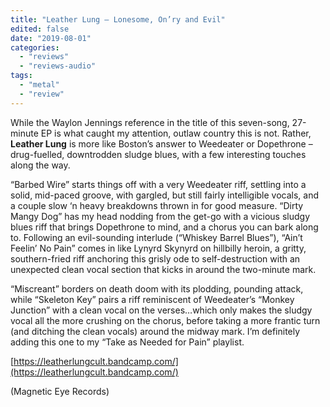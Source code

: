 ```yaml
---
title: "Leather Lung – Lonesome, On’ry and Evil"
edited: false
date: "2019-08-01"
categories:
  - "reviews"
  - "reviews-audio"
tags:
  - "metal"
  - "review"
---
```


While the Waylon Jennings reference in the title of this seven-song, 27-minute EP is what caught my attention, outlaw country this is not. Rather, **Leather Lung** is more like Boston’s answer to Weedeater or Dopethrone – drug-fuelled, downtrodden sludge blues, with a few interesting touches along the way.

“Barbed Wire” starts things off with a very Weedeater riff, settling into a solid, mid-paced groove, with gargled, but still fairly intelligible vocals, and a couple slow ‘n heavy breakdowns thrown in for good measure. “Dirty Mangy Dog” has my head nodding from the get-go with a vicious sludgy blues riff that brings Dopethrone to mind, and a chorus you can bark along to. Following an evil-sounding interlude (“Whiskey Barrel Blues”), “Ain’t Feelin’ No Pain” comes in like Lynyrd Skynyrd on hillbilly heroin, a gritty, southern-fried riff anchoring this grisly ode to self-destruction with an unexpected clean vocal section that kicks in around the two-minute mark.

“Miscreant” borders on death doom with its plodding, pounding attack, while “Skeleton Key” pairs a riff reminiscent of Weedeater’s “Monkey Junction” with a clean vocal on the verses…which only makes the sludgy vocal all the more crushing on the chorus, before taking a more frantic turn (and ditching the clean vocals) around the midway mark. I’m definitely adding this one to my “Take as Needed for Pain” playlist.

[https://leatherlungcult.bandcamp.com/](https://leatherlungcult.bandcamp.com/)

(Magnetic Eye Records)
